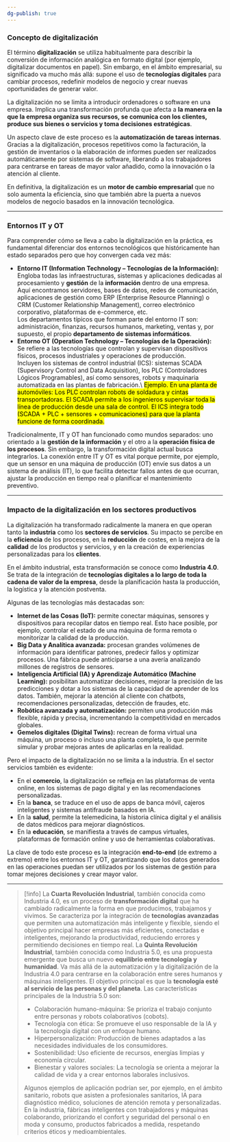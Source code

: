 ```yaml
---
dg-publish: true
---
```




### Concepto de digitalización

El término **digitalización** se utiliza habitualmente para describir la conversión de información analógica en formato digital (por ejemplo, digitalizar documentos en papel). Sin embargo, en el ámbito empresarial, su significado va mucho más allá: supone el uso de **tecnologías digitales** para cambiar procesos, redefinir modelos de negocio y crear nuevas oportunidades de generar valor.

La digitalización no se limita a introducir ordenadores o software en una empresa. Implica una transformación profunda que afecta a **la manera en la que la empresa organiza sus recursos, se comunica con los clientes, produce sus bienes o servicios y toma decisiones estratégicas**.

Un aspecto clave de este proceso es la **automatización de tareas internas**. Gracias a la digitalización, procesos repetitivos como la facturación, la gestión de inventarios o la elaboración de informes pueden ser realizados automáticamente por sistemas de software, liberando a los trabajadores para centrarse en tareas de mayor valor añadido, como la innovación o la atención al cliente.

En definitiva, la digitalización es un **motor de cambio empresarial** que no solo aumenta la eficiencia, sino que también abre la puerta a nuevos modelos de negocio basados en la innovación tecnológica.

***

### Entornos IT y OT

Para comprender cómo se lleva a cabo la digitalización en la práctica, es fundamental diferenciar dos entornos tecnológicos que históricamente han estado separados pero que hoy convergen cada vez más:

* **Entorno IT (Information Technology – Tecnologías de la Información):**\
  Engloba todas las infraestructuras, sistemas y aplicaciones dedicadas al procesamiento y **gestión** de la **información** dentro de una empresa. \
  Aquí encontramos servidores, bases de datos, redes de comunicación, aplicaciones de gestión como ERP (Enterprise Resource Planning) o CRM (Customer Relationship Management), correo electrónico corporativo, plataformas de e-commerce, etc.\
  Los departamentos típicos que forman parte del entorno IT son: administración, finanzas, recursos humanos, marketing, ventas y, por supuesto, el propio **departamento de sistemas informáticos**.
* **Entorno OT (Operation Technology – Tecnologías de la Operación):**\
  Se refiere a las tecnologías que controlan y supervisan dispositivos físicos, procesos industriales y operaciones de producción. \
  Incluyen los sistemas de control industrial (ICS): sistemas SCADA (Supervisory Control and Data Acquisition), los PLC (Controladores Lógicos Programables), así como sensores, robots y maquinaria automatizada en las plantas de fabricación.\ <mark style="color:$info;">Ejemplo. En una planta de automóviles: Los PLC controlan robots de soldadura y cintas transportadoras. El SCADA permite a los ingenieros supervisar toda la línea de producción desde una sala de control. El ICS integra todo (SCADA + PLC + sensores + comunicaciones) para que la planta funcione de forma coordinada.</mark>

Tradicionalmente, IT y OT han funcionado como mundos separados: uno orientado a la **gestión de la información** y el otro a la **operación física de los procesos**. Sin embargo, la transformación digital actual busca integrarlos. La conexión entre IT y OT es vital porque permite, por ejemplo, que un sensor en una máquina de producción (OT) envíe sus datos a un sistema de análisis (IT), lo que facilita detectar fallos antes de que ocurran, ajustar la producción en tiempo real o planificar el mantenimiento preventivo.

***

### Impacto de la digitalización en los sectores productivos

La digitalización ha transformado radicalmente la manera en que operan tanto la **industria** como los **sectores de servicios**. Su impacto se percibe en la **eficiencia** de los procesos, en la **reducción** de costes, en la mejora de la **calidad** de los productos y servicios, y en la creación de experiencias personalizadas para los **clientes**.

En el ámbito industrial, esta transformación se conoce como **Industria 4.0**. Se trata de la integración de **tecnologías digitales a lo largo de toda la cadena de valor de la empresa**, desde la planificación hasta la producción, la logística y la atención postventa.&#x20;

Algunas de las tecnologías más destacadas son:

* **Internet de las Cosas (IoT):** permite conectar máquinas, sensores y dispositivos para recopilar datos en tiempo real. Esto hace posible, por ejemplo, controlar el estado de una máquina de forma remota o monitorizar la calidad de la producción.
* **Big Data y Analítica avanzada:** procesan grandes volúmenes de información para identificar patrones, predecir fallos y optimizar procesos. Una fábrica puede anticiparse a una avería analizando millones de registros de sensores.
* **Inteligencia Artificial (IA) y Aprendizaje Automático (Machine Learning):** posibilitan automatizar decisiones, mejorar la precisión de las predicciones y dotar a los sistemas de la capacidad de aprender de los datos. También, mejorar la atención al cliente con chatbots, recomendaciones personalizadas, detección de fraudes, etc.
* **Robótica avanzada y automatización:** permiten una producción más flexible, rápida y precisa, incrementando la competitividad en mercados globales.
* **Gemelos digitales (Digital Twins):** recrean de forma virtual una máquina, un proceso o incluso una planta completa, lo que permite simular y probar mejoras antes de aplicarlas en la realidad.

Pero el impacto de la digitalización no se limita a la industria. En el sector servicios también es evidente:

* En el **comercio**, la digitalización se refleja en las plataformas de venta online, en los sistemas de pago digital y en las recomendaciones personalizadas.
* En la **banca**, se traduce en el uso de apps de banca móvil, cajeros inteligentes y sistemas antifraude basados en IA.
* En la **salud**, permite la telemedicina, la historia clínica digital y el análisis de datos médicos para mejorar diagnósticos.
* En la **educación**, se manifiesta a través de campus virtuales, plataformas de formación online y uso de herramientas colaborativas.

La clave de todo este proceso es la integración **end-to-end** (de extremo a extremo) entre los entornos IT y OT, garantizando que los datos generados en las operaciones puedan ser utilizados por los sistemas de gestión para tomar mejores decisiones y crear mayor valor.

***

>[!info]
La **Cuarta Revolución Industrial**, también conocida como Industria 4.0, es un proceso de **transformación digital** que ha cambiado radicalmente la forma en que producimos, trabajamos y vivimos. Se caracteriza por la integración de **tecnologías avanzadas** que permiten una automatización más inteligente y flexible, siendo el objetivo principal hacer empresas más eficientes, conectadas e inteligentes, mejorando la productividad, reduciendo errores y permitiendo decisiones en tiempo real.
La **Quinta Revolución Industrial**, también conocida como Industria 5.0, es una propuesta emergente que busca un nuevo **equilibrio entre tecnología y humanidad**. Va más allá de la automatización y la digitalización de la Industria 4.0 para centrarse en la colaboración entre seres humanos y máquinas inteligentes. El objetivo principal es que la **tecnología esté al servicio de las personas y del planeta**.
Las características principales de la Industria 5.0 son:
>* Colaboración humano-máquina: Se prioriza el trabajo conjunto entre personas y robots colaborativos (cobots).
>* Tecnología con ética: Se promueve el uso responsable de la IA y la tecnología digital con un enfoque humano.
>* Hiperpersonalización: Producción de bienes adaptados a las necesidades individuales de los consumidores.
>* Sostenibilidad: Uso eficiente de recursos, energías limpias y economía circular.
>* Bienestar y valores sociales: La tecnología se orienta a mejorar la calidad de vida y a crear entornos laborales inclusivos.
>
>Algunos ejemplos de aplicación podrían ser, por ejemplo, en el ámbito sanitario, robots que asisten a profesionales sanitarios, IA para diagnóstico médico, soluciones de atención remota y personalizadas. En la industria, fábricas inteligentes con trabajadores y máquinas colaborando, priorizando el confort y seguridad del personal o en moda y consumo, productos fabricados a medida, respetando criterios éticos y medioambientales.

